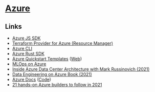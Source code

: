 # [Azure](https://azure.microsoft.com/en-us/)

## Links

- [Azure JS SDK](https://github.com/Azure/azure-sdk-for-js)
- [Terraform Provider for Azure (Resource Manager)](https://github.com/terraform-providers/terraform-provider-azurerm)
- [Azure CLI](https://github.com/Azure/azure-cli)
- [Azure Rust SDK](https://github.com/Azure/azure-sdk-for-rust)
- [Azure Quickstart Templates](https://github.com/Azure/azure-quickstart-templates) ([Web](https://azure.microsoft.com/en-us/resources/templates/))
- [MLOps on Azure](https://github.com/microsoft/MLOps)
- [Inside Azure Data Center Architecture with Mark Russinovich (2021)](https://www.youtube.com/watch?v=o2W1bo1DjQY)
- [Data Engineering on Azure Book (2021)](https://www.manning.com/books/data-engineering-on-azure)
- [Azure Docs](https://docs.microsoft.com/en-us/azure/) ([Code](https://github.com/MicrosoftDocs/azure-docs))
- [21 hands-on Azure builders to follow in 2021](https://acloudguru.com/blog/engineering/follow-the-builders-21-hands-on-azure-builders-to-follow-in-2021)
